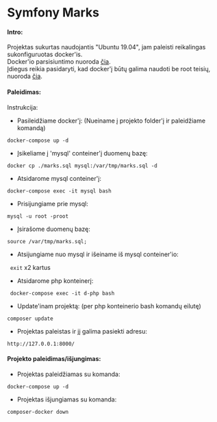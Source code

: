 Symfony Marks
==================================

#### Intro:

Projektas sukurtas naudojantis "Ubuntu 19.04", jam paleisti reikalingas sukonfiguruotas docker'is. <br />
Docker'io parsisiuntimo nuoroda [čia](https://docs.docker.com/install/linux/docker-ce/ubuntu/).<br /> Įdiegus reikia pasidaryti, kad docker'į būtų galima naudoti be root teisių, nuoroda [čia](https://docs.docker.com/install/linux/linux-postinstall/#manage-docker-as-a-non-root-user). 
 
#### Paleidimas:

Instrukcija:

* Pasileidžiame docker'į: (Nueiname į projekto folder'į ir paleidžiame komandą)

``` docker-compose up -d ```

* Įsikeliame į 'mysql' conteiner'į duomenų bazę:

``` docker cp ./marks.sql mysql:/var/tmp/marks.sql -d ```

* Atsidarome mysql conteiner'į:

``` docker-compose exec -it mysql bash ```

* Prisijungiame prie mysql:

``` mysql -u root -proot ```

* Įsirašome duomenų bazę:

``` source /var/tmp/marks.sql; ```

* Atsijungiame nuo mysql ir išeiname iš mysql conteiner'io:

``` exit``` x2 kartus

* Atsidarome php konteinerį:

``` docker-compose exec -it d-php bash```

* Update'inam projektą: (per php konteinerio bash komandų eilutę)

``` composer update ```

* Projektas paleistas ir jį galima pasiekti adresu:

```http://127.0.0.1:8000/```

#### Projekto paleidimas/išjungimas:

* Projektas paleidžiamas su komanda:

``` docker-compose up -d ```

* Projektas išjungiamas su komanda:

``` composer-docker down  ```